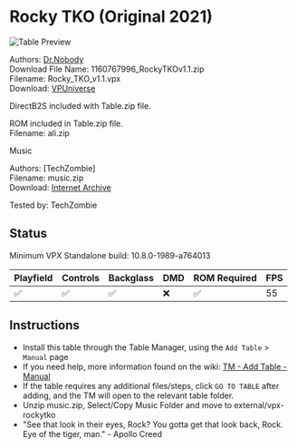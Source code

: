 ﻿# Rocky TKO (Original 2021)

![Table Preview](../../images/vpx-rocky-preview.jpg)

Authors: [Dr.Nobody](https://vpuniverse.com/profile/31560-drnobody/)  
Download File Name: 1160767996_RockyTKOv1.1.zip  
Filename: Rocky_TKO_v1.1.vpx  
Download: [VPUniverse](https://vpuniverse.com/files/file/7604-rocky-tko-tribute/)

DirectB2S included with Table.zip file. 

ROM included in Table.zip file.  
Filename: ali.zip

Music

Authors: [TechZombie]  
Filename: music.zip  
Download: [Internet Archive](https://archive.org/details/music_202501)

Tested by: TechZombie

## Status 

Minimum VPX Standalone build: 10.8.0-1989-a764013

| Playfield | Controls | Backglass | DMD | ROM Required | FPS | 
|-----------|----------|-----------|-----|--------------|-----|
| :white_check_mark: | :white_check_mark: | :white_check_mark: | :x: | :white_check_mark: | 55 |

## Instructions

- Install this table through the Table Manager, using the `Add Table` > `Manual` page
- If you need help, more information found on the wiki: [TM - Add Table - Manual](https://github.com/LegendsUnchained/vpx-standalone-alp4k/wiki/%5B04%5D-%F0%9F%A7%A1-TM-%E2%80%90-Other-Features#add-table---manual)
- If the table requires any additional files/steps, click `GO TO TABLE` after adding, and the TM will open to the relevant table folder.
- Unzip music.zip, Select/Copy Music Folder and move to external/vpx-rockytko
- "See that look in their eyes, Rock? You gotta get that look back, Rock. Eye of the tiger, man." - Apollo Creed

